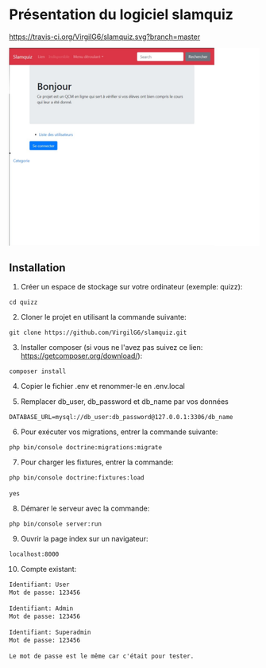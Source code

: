# Présentation du logiciel slamquiz
https://travis-ci.org/VirgilG6/slamquiz.svg?branch=master

![alt text](https://github.com/VirgilG6/slamquiz/blob/develop/assets/screenshot_home1.jpg)

## Installation
1. Créer un espace de stockage sur votre ordinateur (exemple: quizz):
```
cd quizz
```

2. Cloner le projet en utilisant la commande suivante: 
```
git clone https://github.com/VirgilG6/slamquiz.git
```

3. Installer composer (si vous ne l'avez pas suivez ce lien: https://getcomposer.org/download/):

```
composer install
```

4. Copier le fichier .env et renommer-le en .env.local

5. Remplacer db_user, db_password et db_name par vos données
```
DATABASE_URL=mysql://db_user:db_password@127.0.0.1:3306/db_name
```

6. Pour exécuter vos migrations, entrer la commande suivante:
```
php bin/console doctrine:migrations:migrate
```

7. Pour charger les fixtures, entrer la commande:
```
php bin/console doctrine:fixtures:load

yes
```

8. Démarer le serveur avec la commande:
```
php bin/console server:run
```

9. Ouvrir la page index sur un navigateur:
```
localhost:8000
```

10. Compte existant:
```
Identifiant: User
Mot de passe: 123456

Identifiant: Admin
Mot de passe: 123456

Identifiant: Superadmin
Mot de passe: 123456

Le mot de passe est le même car c'était pour tester.
```
